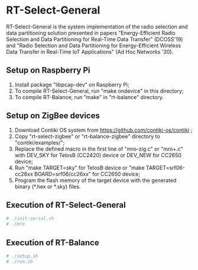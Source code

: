 # RT-Select-General

RT-Select-General is the system implementation of the radio selection and data partitioning solution presented in papers
"Energy-Efficient Radio Selection and Data Partitioning for Real-Time Data Transfer" (DCOSS'19) and
"Radio Selection and Data Partitioning for Energy-Efficient Wireless Data Transfer in Real-Time IoT Applications" (Ad Hoc Networks '20).

## Setup on Raspberry Pi

1. Install package "libpcap-dev" on Raspberry Pi;
2. To compile RT-Select-General, run "make ondevice" in this directory;
3. To compile RT-Balance, run "make" in "rt-balance" directory.

## Setup on ZigBee devices

1. Download Contiki OS system from https://github.com/contiki-os/contiki ;
2. Copy "rt-select-zigbee" or "rt-balance-zigbee" directory to "contiki/examples/";
3. Replace the defined macro in the first line of "mro-zig.c" or "mro+.c" with DEV_SKY for TelosB (CC2420) device or DEV_NEW for CC2650 device;
4. Run "make TARGET=sky" for TelosB device or "make TARGET=srf06-cc26xx BOARD=srf06/cc26xx" for CC2650 device;
5. Program the flash memory of the target device with the generated binary (*.hex or *.sky) files.

## Execution of RT-Select-General

```bash
# ./init-serial.sh
# ./mro
```

## Execution of RT-Balance

```bash
# ./setup.sh
# ./run.sh
```
